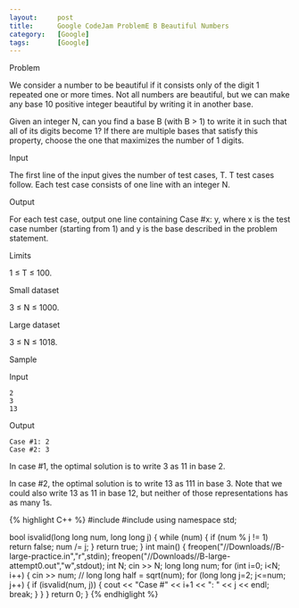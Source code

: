 ```yaml
---
layout:     post
title:      Google CodeJam ProblemE B Beautiful Numbers
category:   [Google] 
tags:       [Google]
---
```


Problem

We consider a number to be beautiful if it consists only of the digit 1 repeated one or more times. Not all numbers are beautiful, but we can make any base 10 positive integer beautiful by writing it in another base.

Given an integer N, can you find a base B (with B > 1) to write it in such that all of its digits become 1? If there are multiple bases that satisfy this property, choose the one that maximizes the number of 1 digits.

Input

The first line of the input gives the number of test cases, T. T test cases follow. Each test case consists of one line with an integer N.

Output

For each test case, output one line containing Case #x: y, where x is the test case number (starting from 1) and y is the base described in the problem statement.

Limits

1 ≤ T ≤ 100.

Small dataset

3 ≤ N ≤ 1000.

Large dataset

3 ≤ N ≤ 1018.

Sample

Input 
 
	2
	3
	13

Output 

	Case #1: 2
	Case #2: 3

In case #1, the optimal solution is to write 3 as 11 in base 2.

In case #2, the optimal solution is to write 13 as 111 in base 3. Note that we could also write 13 as 11 in base 12, but neither of those representations has as many 1s.

{% highlight C++ %}
#include <iostream>
#include <cmath>
using namespace std;

bool isvalid(long long num, long long j) {
    while (num) {
        if (num % j != 1)   return false;
        num /= j;
    }
    return true;
}
int main() {
    freopen("//Downloads//B-large-practice.in","r",stdin);
    freopen("//Downloads//B-large-attempt0.out","w",stdout);
    int N;
    cin >> N;
    long long num;
    for (int i=0; i<N; i++) {
        cin >> num;
        // long long half = sqrt(num);
        for (long long j=2; j<=num; j++) {
            if (isvalid(num, j)) {
                cout << "Case #" << i+1 << ": " << j << endl;
                break;
            }
        }
    }
    return 0;
}
{% endhiglight %}